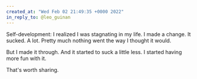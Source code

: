 ```yaml
---
created_at: "Wed Feb 02 21:49:35 +0000 2022"
in_reply_to: @leo_guinan
---
```


Self-development: I realized I was stagnating in my life. I made a change. It sucked. A lot. Pretty much nothing went the way I thought it would.

But I made it through. And it started to suck a little less. I started having more fun with it. 

That's worth sharing.